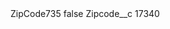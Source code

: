 <?xml version="1.0" encoding="UTF-8"?>
<CustomMetadata xmlns="http://soap.sforce.com/2006/04/metadata" xmlns:xsi="http://www.w3.org/2001/XMLSchema-instance" xmlns:xsd="http://www.w3.org/2001/XMLSchema">
    <label>ZipCode735</label>
    <protected>false</protected>
    <values>
        <field>Zipcode__c</field>
        <value xsi:type="xsd:string">17340</value>
    </values>
</CustomMetadata>
